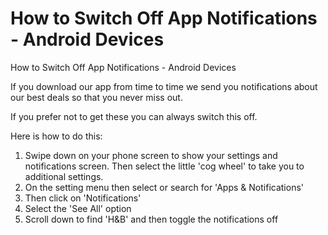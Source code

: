 # How to Switch Off App Notifications - Android Devices

How to Switch Off App Notifications - Android Devices

If you download our app from time to time we send you notifications about our best deals so that you never miss out.

If you prefer not to get these you can always switch this off.

Here is how to do this:

1. Swipe down on your phone screen to show your settings and notifications screen. Then select the little 'cog wheel' to take you to additional settings.
2. On the setting menu then select or search for 'Apps & Notifications'
3. Then click on 'Notifications'
4. Select the 'See All' option
5. Scroll down to find 'H&B' and then toggle the notifications off
